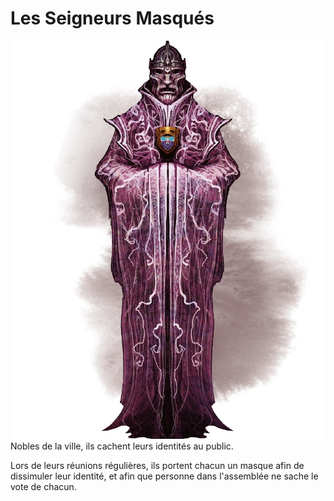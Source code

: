 # Les Seigneurs Masqués
![Masked Lord](../../_images/masked_lord.webp)
Nobles de la ville, ils cachent leurs identités au public. 

Lors de leurs réunions régulières, ils portent chacun un masque afin de dissimuler leur identité, et afin que personne dans l'assemblée ne sache le vote de chacun.